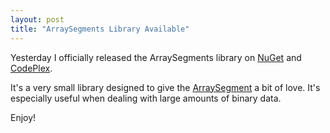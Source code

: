 ```yaml
---
layout: post
title: "ArraySegments Library Available"
---
```

Yesterday I officially released the ArraySegments library on [NuGet](https://nuget.org/packages/ArraySegments) and [CodePlex](http://arraysegments.codeplex.com/).

It's a very small library designed to give the [ArraySegment<T>](http://msdn.microsoft.com/en-us/library/1hsbd92d.aspx) a bit of love. It's especially useful when dealing with large amounts of binary data.

Enjoy!

